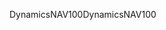 <span data-ttu-id="688e0-101">DynamicsNAV100</span><span class="sxs-lookup"><span data-stu-id="688e0-101">DynamicsNAV100</span></span>